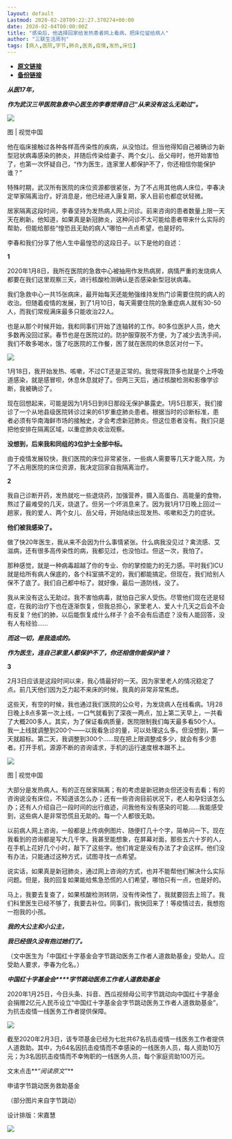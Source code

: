 ```yaml
---
layout: default
Lastmod: 2020-02-28T09:22:27.370274+00:00
date: 2020-02-04T00:00:00Z
title: "感染后，他选择回家给发热患者网上看病，把床位留给病人"
author: "三联生活周刊"
tags: [病人,医院,字节,肺炎,医务,疫情,发热,床位]
---
```


* [**原文链接**](http://mp.weixin.qq.com/s?__biz=MTc5MTU3NTYyMQ==&mid=2650710269&idx=2&sn=36b054966087504e1fbaa3390ddd77bb&chksm=5afcb1d76d8b38c16055e63caac881041c319393cd54aa34a2002dc28df3195f2d0d11ee473a#rd)
* [**备份链接**](http://archive.today/IKLGa)


  

_**从医17年，**_

_**作为武汉三甲医院急救中心医生的李春觉得自己“从来没有这么无助过”。**_

![](/images/post/83bcf5c63c4953134d7352f053254173.jpg)

图 | 视觉中国

他在临床接触过各种各样高传染性的疾病，从没怕过。但当他得知自己被确诊为新型冠状病毒感染的肺炎，并随后传染给妻子、两个女儿、岳父母时，他开始害怕了，也第一次怀疑自己，“作为医生，连家里人都保护不了，你还相信你能保护谁？”  

特殊时期，武汉所有医院的床位资源都很紧张，为了不占用其他病人床位，李春决定举家隔离治疗。好消息是，他已经进入康复期，家人目前也都症状轻微。

居家隔离这段时间，李春坚持为发热病人网上问诊。前来咨询的患者数量上限一天天在刷新。他知道，如果真是新冠肺炎，这种问诊不太可能给患者带来什么实际的帮助，但能给那些“惶恐且无助的病人”哪怕一点点希望，也是好的。

李春和我们分享了他人生中最惶恐的这段日子。以下是他的自述：

  

  

  

  

**1**

  

  

  

  

2020年1月8日，我所在医院的急救中心被抽用作发热病房，病情严重的发烧病人都要在我们这里观察三天，进行核酸检测确认是否感染新型冠状病毒。

我们急救中心一共15张病床，最开始每天还能勉强维持发热门诊需要住院的病人的收治。但随着疫情的发展，到了1月10日，每天需要住院的急重症病人就有30-50人，而我们常规满床最多只能收治22人。

也是从那个时候开始，我和同事们开始了连轴转的工作。80多位医护人员，绝大多数再没回过家。春节也是在医院过的。防护服穿脱不方便，为了减少去洗手间，我们不敢多喝水，饿了吃医院的工作餐，困了就在医院的休息区对付一下。

![](/images/post/f596ebfc22befb8776f9169635522b72.jpg)

  

  

1月18日，我开始发热、咳嗽，不过CT还是正常的。我觉得我顶多也就是个上呼吸道感染，就是感冒呗，休息休息就好了。但两三天后，通过核酸检测和影像学诊断，我被确诊了。

现在回想起来，可能是因为1月5日到8日那段无保护暴露史。1月5日那天，我们接诊了一个从地县级医院转诊过来的61岁重症肺炎患者。根据当时的诊断标准，患者必须有华南海鲜市场的接触史，才会考虑新冠肺炎。但这位患者没有。我们只是把他安排在隔离区域，以重症肺炎收治观察。

**没想到，后来我和同组的3位护士全部中标。**

由于疫情发展较快，我们医院的床位非常紧张，一些病人需要等几天才能入院，为了不占用医院的床位资源，我决定回家自我隔离治疗。

  

  

  

  

**2**

  

  

  

  

我自己诊断开药，发热就吃一些退烧药，加强营养，摄入高蛋白、高能量的食物，熬过了最难受的几天，烧退了。但另一个坏消息来了。因为我1月17日晚上回过一趟家，我的爱人、两个女儿、岳父母，开始陆续出现发热、咳嗽和乏力的症状。

**他们被我感染了。**

做了快20年医生，我从来不会因为什么事情紧张。什么病我没见过？禽流感、艾滋病，还有很多高传染性的病，我都见过，也没怕过。但这一次，我怕了。

那种感觉，就是一种病毒超越了你的专业、你的掌控能力的无力感。平时我们ICU就是给所有病人保底的，各个科室搞不定的，我们都能搞定。但现在，我们给别人保不了底了。我们自己都中标了。就好像，最后一道防线，没了。

我从来没有这么无助过。我不害怕病毒，就怕自己家人受伤。尽管他们现在还是轻症，在我的治疗下也在逐渐恢复，但我总担心，家里老人、爱人十几天之后会不会有反复？他们的肺，以后能恢复成什么样子？会不会有后遗症？没有人能回答，没有人有经验……

**_而这一切，是我造成的。_**

**_作为医生，连自己家里人都保护不了，你还相信你能保护谁？_**

  

  

  

  

**3**

  

  

  

  

2月3日应该是这段时间以来，我心情最好的一天。因为家里老人的情况稳定了点。前几天他们因为乏力起不来床的时候，我真的非常非常焦虑。

这些天，有空的时候，我也通过我们医院的公众号，为发烧病人在线看病。1月28日晚上8点多第一次上线，一口气就看到了深夜一两点，加上第二天早上，一共看了大概200多人。其实，为了保证看病质量，医院限制我们每天最多看50个人。我一上线就调整到200个——以我看急诊的量，可以处理这么多。但没想到，第一天就超标。第二天，我调整到300个……现在把上限调整成多少，就会有多少患者。打开手机，源源不断的咨询请求，手机的运行速度根本跟不上。

![](/images/post/526fca67f713593697cd67218c7c1fc4.jpg)

图 | 视觉中国

大部分是发热病人。有的正在居家隔离；有的考虑是新冠肺炎但还没有去看；有的咨询说没有床位，不知道该怎么办；还有一些咨询目前状况下，老人和孕妇该怎么办；还有人介绍自己一段时间的出行痕迹，问我他有没有感染的可能……我能感受到，这些病人是非常恐慌且无助的。每一个人都很无助。  

以前病人网上咨询，一般都是上传病例图片、随便打几十个字，简单问一下。现在我看到的咨询都是写大几千字。我甚至能想象，在屏幕对面，那些五六十岁的人，在手机上花好几个小时，敲下了这些字。他们肯定是没有办法了才会这样。他们没有办法，只能通过这种方式，试图寻找一点希望。

说实话，如果真是新冠肺炎，通过网上咨询的方式，也并不能帮他们解决什么实际问题。但是，我的回复如果能给焦急恐慌的人们希望，哪怕只有一点，也是好的。

马上，我要去复查了，如果核酸检测转阴，没有传染性了，我就要回去上班了。我们科里医生已经不够了，我要去补位。同事们，我快回来了！等疫情过去，我想抱一抱我的小孩。

**_我的大公主和小公主，_**

**_我已经很久没有抱过她们了。_**

（文中医生为「中国红十字基金会字节跳动医务工作者人道救助基金」受助人。应受助人要求，李春为化名。）

_**中国红十字基金会****字节跳动医务工作者人道救助基金**_

2020年1月25日，今日头条、抖音、西瓜视频母公司字节跳动向中国红十字基金会捐赠2亿元人民币设立“中国红十字基金会字节跳动医务工作者人道救助基金”，为抗击疫情一线医务工作者提供保障。

![](/images/post/5ff4e4ab3f966bc17553760d3f69aeba.jpg)

截至2020年2月3日，该专项基金已经为七批共67名抗击疫情一线医务工作者提供人道救助。其中，为64名因抗击疫情而不幸感染的一线医务人员，每人资助10万元；为3名因抗击疫情而不幸殉职的一线医务人员，每个家庭资助100万元。  

  

文末点击**_“阅读原文”_**

申请字节跳动医务救助基金

  

  

  

（部分图片来自字节跳动）

设计排版：宋嘉慧

![](/images/post/245ccc1c19dd217640abb1cf89099970.jpg)

